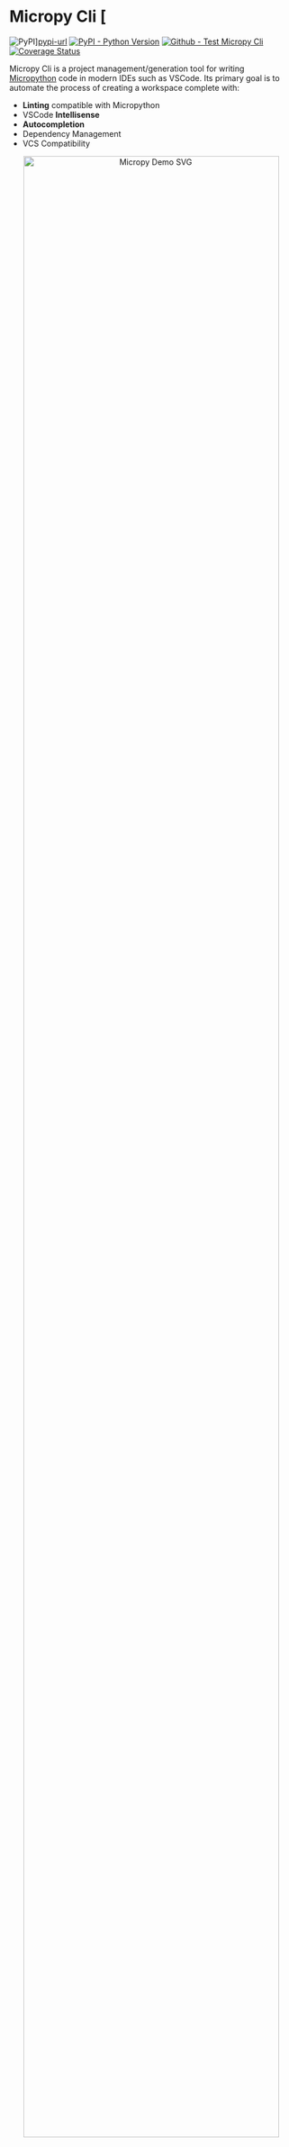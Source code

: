 # Micropy Cli [
![PyPI][pypi-img]][pypi-url] [![PyPI - Python Version][pypiv-img]][pypi-url] [![Github - Test Micropy Cli][build-img]][build-url] [![Coverage Status][cover-img]][cover-url]


Micropy Cli is a project management/generation tool for writing [Micropython](https://micropython.org/)
 code in modern IDEs such as VSCode.
Its primary goal is to automate the process of creating a workspace complete with:

* **Linting** compatible with Micropython
* VSCode **Intellisense**
* **Autocompletion**
* Dependency Management
* VCS Compatibility


<p align='center'>
    <img width='95%' src='.github/img/micropy.svg' alt="Micropy Demo SVG">
</p>

[pypi-img]: https://img.shields.io/pypi/v/micropy-cli?logo=pypi&logoColor=white&style=flat-square
[pypi-url]: https://pypi.org/project/micropy-cli/
[pypiv-img]: https://img.shields.io/pypi/pyversions/micropy-cli.svg?style=flat-square&logo=python&logoColor=green
[build-img]: https://img.shields.io/github/workflow/status/BradenM/micropy-cli/Test%20MicropyCli/master?logo=github&style=flat-square
[build-url]: https://github.com/BradenM/micropy-cli/actions
[cover-img]: https://img.shields.io/coveralls/github/BradenM/micropy-cli/master?style=flat-square&logo=coveralls
[cover-url]: https://coveralls.io/github/BradenM/micropy-cli

# Getting Started

## Installation

You can download and install the latest version of this software from the Python package index (PyPI) as follows:

`pip install --upgrade micropy-cli`

If applicable, you can test out a pre-release by executing:

`pip install --upgrade --pre micropy-cli`



## Creating a Project

Creating a new project folder is as simple as:

1. Executing `micropy init <PROJECT NAME>`
2. Selecting which features to enable
3. Selecting your target device/firmware
4. Boom. Your workspace is ready.

<p align='center'>
    <img src='https://github.com/BradenM/micropy-cli/raw/master/.github/img/demo.gif' alt="Micropy Demo">
</p>


## Micropy Project Environment

When creating a project with `micropy-cli`, two special items are added:

* A `.micropy/` folder
* A `micropy.json` file

The `.micropy/` contains symlinks from your project to your `$HOME/.micropy/stubs` folder. By doing this, micropy can reference the required stub files for your project as relative to it, rather than using absolute paths to `$HOME/.micropy`. How does this benefit you? Thanks to this feature, you can feel free to push common setting files such as `settings.json` and `.pylint.rc` to your remote git repository. This way, others who clone your repo can achieve a matching workspace in their local environment.

> Note: The generated `.micropy/` folder should be *IGNORED* by your VCS. It is created locally for each environment via the `micropy.json` file.

The `micropy.json` file contains information micropy needs in order to resolve your projects required files when other clone your repo. Think of it as a `package.json` for micropython.

## Cloning a Micropy Environment

To setup a Micropy environment locally, simply:

* Navigate to the project directory
* Execute `micropy`
* Install `micropy-cli`

Micropy will automatically configure and install any stubs required by a project thanks to its `micropy.json` file.

## Project Dependencies

While all modules that are included in your targeted micropython firmware are available with autocompletion, intellisense, and linting, most projects require external dependencies.

Currently, handling dependencies with micropython is a bit tricky. Maybe you can install a cpython version of your requirement? Maybe you could just copy and paste it? What if it needs to be frozen?

Micropy handles all these issues for you automatically. Not only does it track your project's dependencies, it keeps both `requirements.txt` and `dev-requirements.txt` updated, enables autocompletion/intellisense for each dep, and allows you to import them just as you would on your device.

This allows you to include your requirement however you want, whether that be as a frozen module in your custom built firmware, or simply in the `/lib` folder on your device.

#### Installing Packages

To add a package as a requirement for your project, run:

`micropy install <PACKAGE_NAMES>`

while in your project's root directory.

This will automatically execute the following:

* Source `PACKAGE_NAMES` from pypi, as a url, or a local path
* Retrieve the module/package and stub it, adding it to your local `.micropy` folder.
* Add requirement to your `micropy.json`
* Update `requirements.txt`

To install dev packages that are not needed on your device, but are needed for local development, add the `--dev` flag. This will do everything above **except** stub the requirement.

You can also install all requirements found in `micropy.json`/`requirements.txt`/`dev-requirements.txt` by executing `micropy install` without passing any packages. Micropy will automatically do this when setting up a local environment of an existing micropy project.

#### Example

Lets say your new project will depend on [picoweb](https://pypi.org/project/picoweb/) and [blynklib](https://pypi.org/project/blynklib/). Plus, you'd like to use [rshell](https://pypi.org/project/rshell/) to communicate directly with your device. After creating your project via `micropy init`, you can install your requirements as so:

<p align='center'>
    <img width="70%" src='.github/img/install_demo.svg' alt="Micropy Pkg Install Demo">
</p>

Now you or anybody cloning your project can import those requirements normally, and have the benefits of all the features micropy brings:

<p align='center'>
    <img width="70%" src='https://github.com/BradenM/micropy-cli/raw/master/.github/img/deps_demo.gif' alt="Micropy Deps Demo">
</p>


## Stub Management

Stub files are the magic behind how micropy allows features such as linting, Intellisense, and autocompletion to work. To achieve the best results with MicropyCli, its important that you first add the appropriate stubs for the device/firmware your project uses.

> Note: When working in a micropy project, all stub related commands will also be executed on the active project. (i.e if in a project and you run `micropy stubs add <stub-name>`, then that stub retrieved AND added to the active project.)

### Adding Stubs

Adding stubs to Micropy is a breeze. Simply run: `micropy stubs add <STUB_NAME>`
By sourcing [micropy-stubs](https://github.com/BradenM/micropy-stubs), MicroPy has several premade stub packages to choose from.

These packages generally use the following naming schema:

`<device>-<firmware>-<version>`

For example, running `micropy stubs add esp32-micropython-1.11.0` will install the following:
* Micropython Specific Stubs
* ESP32 Micropython v1.11 Device Specific Stubs
* Frozen Modules for both device and firmware

You can search stubs that are made available to Micropy via `micropy stubs search <QUERY>`

Alternatively, using `micropy stubs add <PATH>`, you can manually add stubs to Micropy.
For manual stub generation, please see [Josvel/micropython-stubber](https://github.com/Josverl/micropython-stubber).

### Creating Stubs

Using `micropy stubs create <PORT/IP_ADDRESS>`, MicropyCli can automatically generate and add stubs from any Micropython device you have on hand. This can be done over both USB and WiFi.

> Note: For stub creation, micropy-cli has additional dependencies.
>
> These can be installed by executing: `pip install micropy-cli[stubs]`


### Viewing Stubs

To list stubs you have installed, simply run `micropy stubs list`.

To search for stubs for your device, use `micropy stubs search <QUERY>`.

# See Also

* [VSCode IntelliSense, Autocompletion & Linting capabilities][lemariva-blog]
    - An awesome article written by [lemariva](https://github.com/lemariva). It covers creating a micropython project environment from scratch using `micropy-cli` and [pymakr-vsc](pymakr-vsc). Great place to start if you're new to this!

* [Developing for the Raspberry Pi Pico in VS Code][cpwood-medium]
    - A getting started guide for developing in micropython on the Raspberry Pi Pico by [cpwood][cpwood-git].
    - Also see: [Pico-Go: Micropy-Cli][cpwood-picogo]

* [Awesome MicroPython][awesome-micropy]
    - Collection of awesome micropython libraries / resources.
    - Features `micropy-cli` along with several other great development tools under the [Development][awesome-micropy-develop] category.


[lemariva-blog]: https://lemariva.com/blog/2019/08/micropython-vsc-ide-intellisense
[lemariva-git]:  https://github.com/lemariva

[cpwood-medium]: https://medium.com/all-geek-to-me/developing-for-the-raspberry-pi-pico-in-vs-code-getting-started-6dbb3da5ba97
[cpwood-picogo]: http://pico-go.net/docs/help/micropy/
[cpwood-git]: https://github.com/cpwood/

[awesome-micropy]: https://awesome-micropython.com/
[awesome-micropy-develop]: https://awesome-micropython.com/#development

# Acknowledgements

## Micropython-Stubber
[Josvel/micropython-stubber](https://github.com/Josverl/micropython-stubber)

Josverl's Repo is full of information regarding Micropython compatibility with VSCode and more. To find out more about how this process works, take a look at it.

micropy-cli and [micropy-stubs](https://github.com/BradenM/micropy-stubs) depend on micropython-stubber for its ability to generate frozen modules, create stubs on a pyboard, and more.